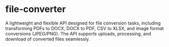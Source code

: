 # file-converter
A lightweight and flexible API designed for file conversion tasks, including transforming PDFs to DOCX, DOCX to PDF, CSV to XLSX, and image format conversions (JPEG/PNG). The API supports uploads, processing, and download of converted files seamlessly.
